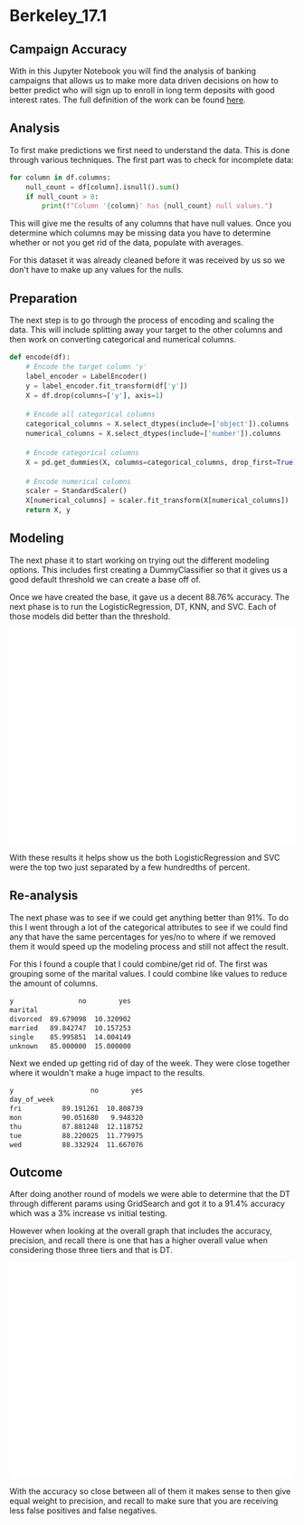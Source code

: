 # Berkeley_17.1
## Campaign Accuracy
With in this Jupyter Notebook you will find the analysis of banking campaigns that allows us to make more data driven decisions on how to better predict who will sign up to enroll in long term deposits with good interest rates. The full definition of the work can be found [here](./CRISP-DM-BANK.pdf).

## Analysis
To first make predictions we first need to understand the data. This is done through various techniques. The first part was to check for incomplete data:
```python
for column in df.columns:
    null_count = df[column].isnull().sum()
    if null_count > 0:
        print(f"Column '{column}' has {null_count} null values.")
```
This will give me the results of any columns that have null values. Once you determine which columns may be missing data you have to determine whether or not you get rid of the data, populate with averages.

For this dataset it was already cleaned before it was received by us so we don't have to make up any values for the nulls.

## Preparation
The next step is to go through the process of encoding and scaling the data. This will include splitting away your target to the other columns and then work on converting categorical and numerical columns.
```python
def encode(df):
    # Encode the target column 'y'
    label_encoder = LabelEncoder()
    y = label_encoder.fit_transform(df['y'])
    X = df.drop(columns=['y'], axis=1)

    # Encode all categorical columns
    categorical_columns = X.select_dtypes(include=['object']).columns
    numerical_columns = X.select_dtypes(include=['number']).columns

    # Encode categorical columns
    X = pd.get_dummies(X, columns=categorical_columns, drop_first=True)

    # Encode numerical columns
    scaler = StandardScaler()
    X[numerical_columns] = scaler.fit_transform(X[numerical_columns])
    return X, y
```

## Modeling
The next phase it to start working on trying out the different modeling options. This includes first creating a DummyClassifier so that it gives us a good default threshold we can create a base off of.

Once we have created the base, it gave us a decent 88.76% accuracy. The next phase is to run the LogisticRegression, DT, KNN, and SVC. Each of those models did better than the threshold.

![Model Performance Comparison](./images/initial_model_performance_comparison.png)

With these results it helps show us the both LogisticRegression and SVC were the top two just separated by a few hundredths of percent.

## Re-analysis
The next phase was to see if we could get anything better than 91%. To do this I went through a lot of the categorical attributes to see if we could find any that have the same percentages for yes/no to where if we removed them it would speed up the modeling process and still not affect the result.

For this I found a couple that I could combine/get rid of. The first was grouping some of the marital values. I could combine like values to reduce the amount of columns.
```
y                no        yes
marital                       
divorced  89.679098  10.320902
married   89.842747  10.157253
single    85.995851  14.004149
unknown   85.000000  15.000000
```

Next we ended up getting rid of day of the week. They were close together where it wouldn't make a huge impact to the results.
```
y                   no        yes
day_of_week                      
fri          89.191261  10.808739
mon          90.051680   9.948320
thu          87.881248  12.118752
tue          88.220025  11.779975
wed          88.332924  11.667076
```

## Outcome
After doing another round of models we were able to determine that the DT through different params using GridSearch and got it to a 91.4% accuracy which was a 3% increase vs initial testing.

However when looking at the overall graph that includes the accuracy, precision, and recall there is one that has a higher overall value when considering those three tiers and that is DT.

![Result](./images/results.png)

With the accuracy so close between all of them it makes sense to then give equal weight to precision, and recall to make sure that you are receiving less false positives and false negatives.